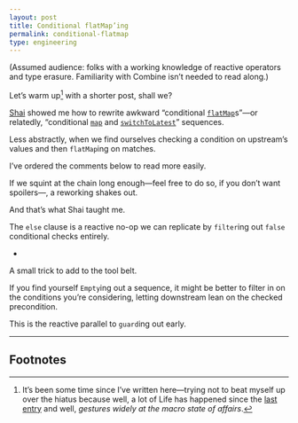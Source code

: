 ```yaml
---
layout: post
title: Conditional flatMap’ing
permalink: conditional-flatmap
type: engineering
---
```


(Assumed audience: folks with a working knowledge of reactive operators and type erasure. Familiarity with Combine isn’t needed to read along.)

Let’s warm up[^1] with a shorter post, shall we?

[Shai](https://twitter.com/freak4pc) showed me how to rewrite awkward “conditional [`flatMap`](https://developer.apple.com/documentation/combine/publisher/3204712-flatmap)s”—or relatedly, “conditional [`map`](https://developer.apple.com/documentation/combine/publisher/3204718-map) and [`switchToLatest`](https://developer.apple.com/documentation/combine/publisher/3204759-switchtolatest)” sequences.

Less abstractly, when we find ourselves checking a condition on  upstream’s values and then `flatMap`ing on matches.

I’ve ordered the comments below to read more easily.

<script src="https://gist.github.com/jasdev/8afa204fe3a208e9bf4326473f6b8898.js"></script>

If we squint at the chain long enough—feel free to do so, if you don’t want spoilers—, a reworking shakes out.

And that’s what Shai taught me.

The `else` clause is a reactive no-op we can replicate by `filter`ing out `false` conditional checks entirely.

<script src="https://gist.github.com/jasdev/5c1316119e2f0f173dd0c7f68f3dba51.js"></script>

*

A small trick to add to the tool belt.

If you find yourself `Empty`ing out a sequence, it might be better to filter in on the conditions you’re considering, letting downstream lean on the checked precondition.

This is the reactive parallel to `guard`ing out early.

---

## Footnotes

[^1]: It’s been some time since I’ve written here—trying not to beat myself up over the hiatus because well, a lot of Life has happened since the [last entry](https://jasdev.me/operators) and well, _gestures widely at the macro state of affairs_.